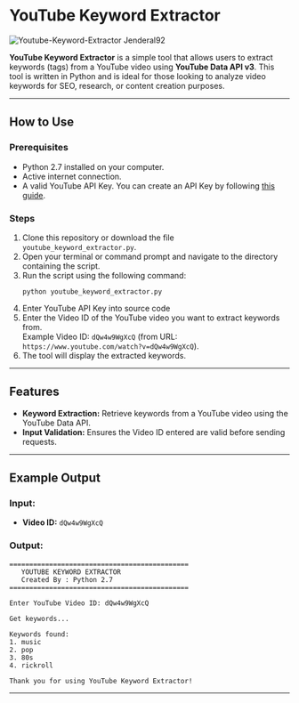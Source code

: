 # YouTube Keyword Extractor

![Youtube-Keyword-Extractor Jenderal92](https://github.com/user-attachments/assets/ff3d59ab-f7df-48b3-85b7-e3af76cdcc7b)


**YouTube Keyword Extractor** is a simple tool that allows users to extract keywords (tags) from a YouTube video using **YouTube Data API v3**. This tool is written in Python and is ideal for those looking to analyze video keywords for SEO, research, or content creation purposes.

---

## How to Use

### Prerequisites
- Python 2.7 installed on your computer.
- Active internet connection.
- A valid YouTube API Key. You can create an API Key by following [this guide](https://developers.google.com/youtube/registering_an_application).

### Steps
1. Clone this repository or download the file `youtube_keyword_extractor.py`.
2. Open your terminal or command prompt and navigate to the directory containing the script.
3. Run the script using the following command:
   ```
   python youtube_keyword_extractor.py
   ```
4. Enter YouTube API Key into source code 
5. Enter the Video ID of the YouTube video you want to extract keywords from.  
   Example Video ID: `dQw4w9WgXcQ` (from URL: `https://www.youtube.com/watch?v=dQw4w9WgXcQ`).
6. The tool will display the extracted keywords.

---

## Features
- **Keyword Extraction:** Retrieve keywords from a YouTube video using the YouTube Data API.
- **Input Validation:** Ensures the Video ID entered are valid before sending requests.

---

## Example Output

### Input:

- **Video ID:** `dQw4w9WgXcQ`

### Output:
```
=============================================
   YOUTUBE KEYWORD EXTRACTOR
   Created By : Python 2.7
=============================================

Enter YouTube Video ID: dQw4w9WgXcQ

Get keywords...

Keywords found:
1. music
2. pop
3. 80s
4. rickroll

Thank you for using YouTube Keyword Extractor!
```

---

